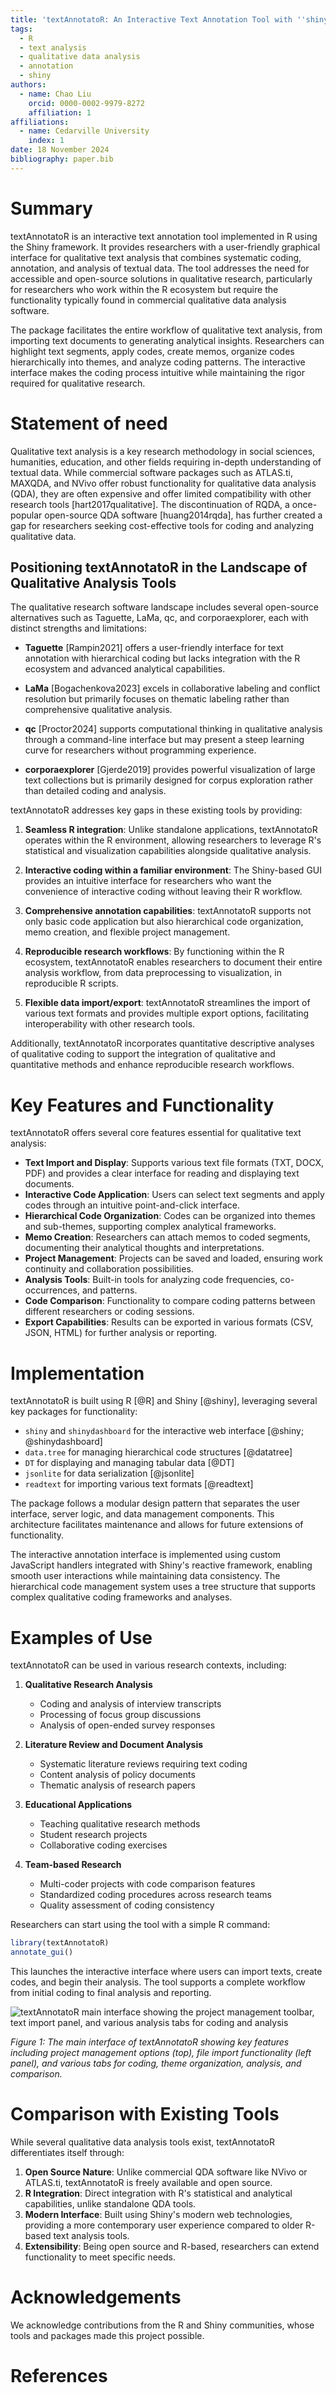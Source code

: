 ```yaml
---
title: 'textAnnotatoR: An Interactive Text Annotation Tool with ''shiny'' GUI'
tags:
  - R
  - text analysis
  - qualitative data analysis
  - annotation
  - shiny
authors:
  - name: Chao Liu
    orcid: 0000-0002-9979-8272
    affiliation: 1
affiliations:
  - name: Cedarville University
    index: 1
date: 18 November 2024
bibliography: paper.bib
---
```


# Summary

 textAnnotatoR is an interactive text annotation tool implemented in R using the Shiny framework. It provides researchers with a user-friendly graphical interface for qualitative text analysis that combines systematic coding, annotation, and analysis of textual data. The tool addresses the need for accessible and open-source solutions in qualitative research, particularly for researchers who work within the R ecosystem but require the functionality typically found in commercial qualitative data analysis software.

The package facilitates the entire workflow of qualitative text analysis, from importing text documents to generating analytical insights. Researchers can highlight text segments, apply codes, create memos, organize codes hierarchically into themes, and analyze coding patterns. The interactive interface makes the coding process intuitive while maintaining the rigor required for qualitative research.

# Statement of need

Qualitative text analysis is a key research methodology in social sciences, humanities, education, and other fields requiring in-depth understanding of textual data. While commercial software packages such as ATLAS.ti, MAXQDA, and NVivo offer robust functionality for qualitative data analysis (QDA), they are often expensive and offer limited compatibility with other research tools [hart2017qualitative]. The discontinuation of RQDA, a once-popular open-source QDA software [huang2014rqda], has further created a gap for researchers seeking cost-effective tools for coding and analyzing qualitative data.

## Positioning textAnnotatoR in the Landscape of Qualitative Analysis Tools

The qualitative research software landscape includes several open-source alternatives such as Taguette, LaMa, qc, and corporaexplorer, each with distinct strengths and limitations:

- **Taguette** [Rampin2021] offers a user-friendly interface for text annotation with hierarchical coding but lacks integration with the R ecosystem and advanced analytical capabilities.

- **LaMa** [Bogachenkova2023] excels in collaborative labeling and conflict resolution but primarily focuses on thematic labeling rather than comprehensive qualitative analysis.

- **qc** [Proctor2024] supports computational thinking in qualitative analysis through a command-line interface but may present a steep learning curve for researchers without programming experience.

- **corporaexplorer** [Gjerde2019] provides powerful visualization of large text collections but is primarily designed for corpus exploration rather than detailed coding and analysis.

textAnnotatoR addresses key gaps in these existing tools by providing:

1. **Seamless R integration**: Unlike standalone applications, textAnnotatoR operates within the R environment, allowing researchers to leverage R's statistical and visualization capabilities alongside qualitative analysis.

2. **Interactive coding within a familiar environment**: The Shiny-based GUI provides an intuitive interface for researchers who want the convenience of interactive coding without leaving their R workflow.

3. **Comprehensive annotation capabilities**: textAnnotatoR supports not only basic code application but also hierarchical code organization, memo creation, and flexible project management.

4. **Reproducible research workflows**: By functioning within the R ecosystem, textAnnotatoR enables researchers to document their entire analysis workflow, from data preprocessing to visualization, in reproducible R scripts.

5. **Flexible data import/export**: textAnnotatoR streamlines the import of various text formats and provides multiple export options, facilitating interoperability with other research tools.

Additionally, textAnnotatoR incorporates quantitative descriptive analyses of qualitative coding to support the integration of qualitative and quantitative methods and enhance reproducible research workflows.

# Key Features and Functionality

textAnnotatoR offers several core features essential for qualitative text analysis:

- **Text Import and Display**: Supports various text file formats (TXT, DOCX, PDF) and provides a clear interface for reading and displaying text documents.
- **Interactive Code Application**: Users can select text segments and apply codes through an intuitive point-and-click interface.
- **Hierarchical Code Organization**: Codes can be organized into themes and sub-themes, supporting complex analytical frameworks.
- **Memo Creation**: Researchers can attach memos to coded segments, documenting their analytical thoughts and interpretations.
- **Project Management**: Projects can be saved and loaded, ensuring work continuity and collaboration possibilities.
- **Analysis Tools**: Built-in tools for analyzing code frequencies, co-occurrences, and patterns.
- **Code Comparison**: Functionality to compare coding patterns between different researchers or coding sessions.
- **Export Capabilities**: Results can be exported in various formats (CSV, JSON, HTML) for further analysis or reporting.

# Implementation

textAnnotatoR is built using R [@R] and Shiny [@shiny], leveraging several key packages for functionality:

- `shiny` and `shinydashboard` for the interactive web interface [@shiny; @shinydashboard]
- `data.tree` for managing hierarchical code structures [@datatree]
- `DT` for displaying and managing tabular data [@DT]
- `jsonlite` for data serialization [@jsonlite]
- `readtext` for importing various text formats [@readtext]

 The package follows a modular design pattern that separates the user interface, server logic, and data management components. This architecture facilitates maintenance and allows for future extensions of functionality.

The interactive annotation interface is implemented using custom JavaScript handlers integrated with Shiny's reactive framework, enabling smooth user interactions while maintaining data consistency. The hierarchical code management system uses a tree structure that supports complex qualitative coding frameworks and analyses.

# Examples of Use

textAnnotatoR can be used in various research contexts, including:

1. **Qualitative Research Analysis**
   - Coding and analysis of interview transcripts
   - Processing of focus group discussions
   - Analysis of open-ended survey responses

2. **Literature Review and Document Analysis**
   - Systematic literature reviews requiring text coding
   - Content analysis of policy documents
   - Thematic analysis of research papers

3. **Educational Applications**
   - Teaching qualitative research methods
   - Student research projects
   - Collaborative coding exercises

4. **Team-based Research**
   - Multi-coder projects with code comparison features
   - Standardized coding procedures across research teams
   - Quality assessment of coding consistency

Researchers can start using the tool with a simple R command:

```r
library(textAnnotatoR)
annotate_gui()
```

This launches the interactive interface where users can import texts, create codes, and begin their analysis. The tool supports a complete workflow from initial coding to final analysis and reporting.

![textAnnotatoR main interface showing the project management toolbar, text import panel, and various analysis tabs for coding and analysis](interface_overview.png)

*Figure 1: The main interface of textAnnotatoR showing key features including project management options (top), file import functionality (left panel), and various tabs for coding, theme organization, analysis, and comparison.*

# Comparison with Existing Tools

While several qualitative data analysis tools exist, textAnnotatoR differentiates itself through:

1. **Open Source Nature**: Unlike commercial QDA software like NVivo or ATLAS.ti, textAnnotatoR is freely available and open source.
2. **R Integration**: Direct integration with R's statistical and analytical capabilities, unlike standalone QDA tools.
3. **Modern Interface**: Built using Shiny's modern web technologies, providing a more contemporary user experience compared to older R-based text analysis tools.
4. **Extensibility**: Being open source and R-based, researchers can extend functionality to meet specific needs.

# Acknowledgements

We acknowledge contributions from the R and Shiny communities, whose tools and packages made this project possible. 

# References
